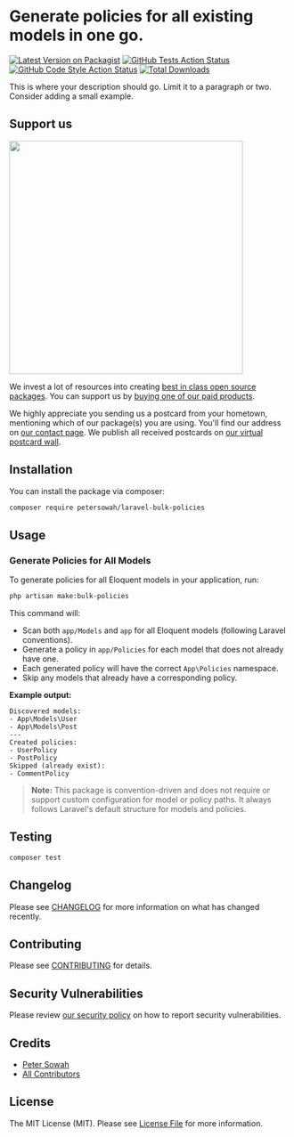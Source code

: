 # Generate policies for all existing models in one go.

[![Latest Version on Packagist](https://img.shields.io/packagist/v/petersowah/laravel-bulk-policies.svg?style=flat-square)](https://packagist.org/packages/petersowah/laravel-bulk-policies)
[![GitHub Tests Action Status](https://img.shields.io/github/actions/workflow/status/petersowah/laravel-bulk-policies/run-tests.yml?branch=main&label=tests&style=flat-square)](https://github.com/petersowah/laravel-bulk-policies/actions?query=workflow%3Arun-tests+branch%3Amain)
[![GitHub Code Style Action Status](https://img.shields.io/github/actions/workflow/status/petersowah/laravel-bulk-policies/fix-php-code-style-issues.yml?branch=main&label=code%20style&style=flat-square)](https://github.com/petersowah/laravel-bulk-policies/actions?query=workflow%3A"Fix+PHP+code+style+issues"+branch%3Amain)
[![Total Downloads](https://img.shields.io/packagist/dt/petersowah/laravel-bulk-policies.svg?style=flat-square)](https://packagist.org/packages/petersowah/laravel-bulk-policies)

This is where your description should go. Limit it to a paragraph or two. Consider adding a small example.

## Support us

[<img src="https://github-ads.s3.eu-central-1.amazonaws.com/laravel-bulk-policies.jpg?t=1" width="419px" />](https://spatie.be/github-ad-click/laravel-bulk-policies)

We invest a lot of resources into creating [best in class open source packages](https://spatie.be/open-source). You can support us by [buying one of our paid products](https://spatie.be/open-source/support-us).

We highly appreciate you sending us a postcard from your hometown, mentioning which of our package(s) you are using. You'll find our address on [our contact page](https://spatie.be/about-us). We publish all received postcards on [our virtual postcard wall](https://spatie.be/open-source/postcards).

## Installation

You can install the package via composer:

```bash
composer require petersowah/laravel-bulk-policies
```

## Usage

### Generate Policies for All Models

To generate policies for all Eloquent models in your application, run:

```bash
php artisan make:bulk-policies
```

This command will:
- Scan both `app/Models` and `app` for all Eloquent models (following Laravel conventions).
- Generate a policy in `app/Policies` for each model that does not already have one.
- Each generated policy will have the correct `App\Policies` namespace.
- Skip any models that already have a corresponding policy.

**Example output:**
```
Discovered models:
- App\Models\User
- App\Models\Post
---
Created policies:
- UserPolicy
- PostPolicy
Skipped (already exist):
- CommentPolicy
```

> **Note:**
> This package is convention-driven and does not require or support custom configuration for model or policy paths. It always follows Laravel's default structure for models and policies.

## Testing

```bash
composer test
```

## Changelog

Please see [CHANGELOG](CHANGELOG.md) for more information on what has changed recently.

## Contributing

Please see [CONTRIBUTING](CONTRIBUTING.md) for details.

## Security Vulnerabilities

Please review [our security policy](../../security/policy) on how to report security vulnerabilities.

## Credits

- [Peter Sowah](https://github.com/petersowah)
- [All Contributors](../../contributors)

## License

The MIT License (MIT). Please see [License File](LICENSE.md) for more information.